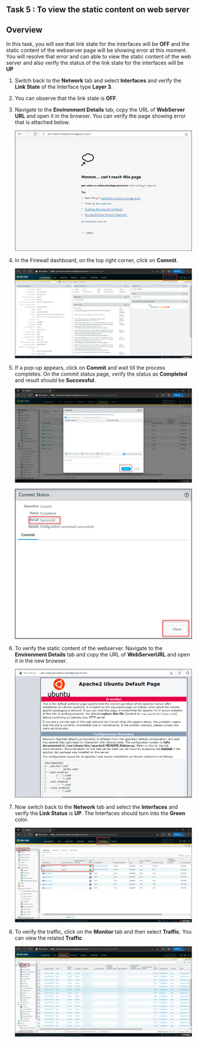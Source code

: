 ## Task 5 : To view the static content on web server

## Overview

In this task, you will see that link state for the interfaces will be **OFF** and the static content of the webserver page will be showing error at this moment. You will resolve that error and can able to view the static content of the web server and also verify the status of the link state for the interfaces will be **UP**

1. Switch back to the **Network** tab and select **Interfaces** and verify the **Link State** of the Interface type **Layer 3**.

1. You can observe that the link state is **OFF**.

1. Navigate to the **Environment Details** tab, copy the URL of **WebServer URL** and open it in the browser. You can verify the page showing error that is attached below.
    
    ![](../images/image023.png)
  
1. In the Firewall dashboard, on the top right corner, click on **Commit**.

    ![](../images/image018.png)

1. If a pop-up appears, click on **Commit** and wait till the process completes. On the commit status page, verify the status as **Completed** and result should be **Successful**. 

    ![](../images/image024.png)
    
    ![](../images/image025.png)
    
1. To verify the static content of the webserver. Navigate to the **Environment Details** tab and copy the URL of **WebServerURL** and open it in the new browser.
   
   ![](../images/image017.png)
   
1. Now switch back to the **Network** tab and select the **Interfaces** and verify the **Link Status** is **UP**. The Interfaces should turn into the **Green** color.

    ![](../images/image026.png)

1. To verify the traffic, click on the **Monitor** tab and then select **Traffic**. You can view the related **Traffic**

   ![](../images/image019.png)

